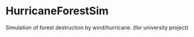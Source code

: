HurricaneForestSim
==================

Simulation of forest destruction by wind/hurricane. (for university project)
